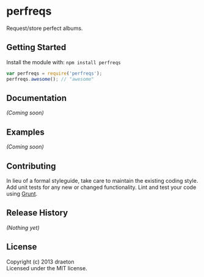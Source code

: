 # perfreqs

Request/store perfect albums.

## Getting Started
Install the module with: `npm install perfreqs`

```javascript
var perfreqs = require('perfreqs');
perfreqs.awesome(); // "awesome"
```

## Documentation
_(Coming soon)_

## Examples
_(Coming soon)_

## Contributing
In lieu of a formal styleguide, take care to maintain the existing coding style. Add unit tests for any new or changed functionality. Lint and test your code using [Grunt](http://gruntjs.com/).

## Release History
_(Nothing yet)_

## License
Copyright (c) 2013 draeton  
Licensed under the MIT license.
